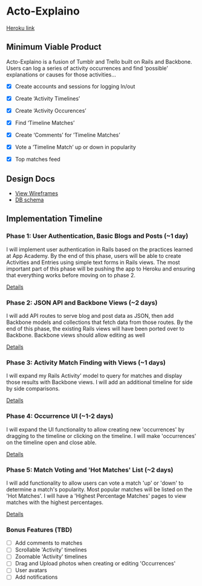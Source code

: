 # Acto-Explaino

[Heroku link][heroku]

[heroku]: #

## Minimum Viable Product
Acto-Explaino is a fusion of Tumblr and Trello built on Rails and Backbone.
Users can log a series of activity occurrences and find ‘possible’ explanations
or causes for those activities...

- [x] Create accounts and sessions for logging In/out
- [x] Create ‘Activity Timelines’
- [x] Create ‘Activity Occurences’
- [x] Find ‘Timeline Matches’
- [x] Create ‘Comments’ for ’Timeline Matches’
- [x] Vote a ’Timeline Match’ up or down in popularity
- [x] Top matches feed


## Design Docs
* [View Wireframes][views]
* [DB schema][schema]

[views]: ./docs/views.md
[schema]: ./docs/schema.md

## Implementation Timeline

### Phase 1: User Authentication, Basic Blogs and Posts (~1 day)
I will implement user authentication in Rails based on the practices learned at
App Academy. By the end of this phase, users will be able to create Activities and
Entries using simple text forms in Rails views. The most important part of this
phase will be pushing the app to Heroku and ensuring that everything works
before moving on to phase 2.

[Details][phase-one]

### Phase 2: JSON API and Backbone Views (~2 days)
I will add API routes to serve blog and post data as JSON, then add Backbone
models and collections that fetch data from those routes. By the end of this
phase, the existing Rails views will have been ported over to Backbone.
Backbone views should allow editing as well

[Details][phase-two]

### Phase 3: Activity Match Finding with Views  (~1 days)
I will expand my Rails Activity' model to query for matches and display those
results with Backbone views. I will add an additional timeline for side by side
comparisons.

[Details][phase-three]

### Phase 4: Occurrence UI (~1-2 days)
I will expand the UI functionality to allow creating new 'occurrences' by dragging to
the timeline or clicking on the timeline. I will make 'occurrences' on the
timeline open and close able.

[Details][phase-four]

### Phase 5: Match Voting and 'Hot Matches' List (~2 days)
I will add functionality to allow users can vote a match 'up' or 'down' to
determine a match's popularity. Most popular matches will be listed on the
'Hot Matches'. I will have a 'Highest Percentage Matches' pages to view matches
with the highest percentages.

[Details][phase-five]

### Bonus Features (TBD)
- [ ] Add comments to matches
- [ ] Scrollable 'Activity' timelines
- [ ] Zoomable 'Activity' timelines
- [ ] Drag and Upload photos when creating or editing 'Occurrences'
- [ ] User avatars
- [ ] Add notifications

[phase-one]: ./docs/phases/phase1.md
[phase-two]: ./docs/phases/phase2.md
[phase-three]: ./docs/phases/phase3.md
[phase-four]: ./docs/phases/phase4.md
[phase-five]: ./docs/phases/phase5.md
